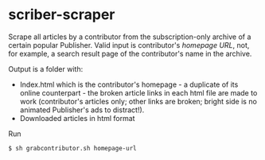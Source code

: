 # scriber-scraper

Scrape all articles by a contributor from the subscription-only archive of a certain popular Publisher. Valid input is contributor's *homepage URL*, not, for example, a search result page of the contributor's name in the archive.

Output is a folder with:
- Index.html which is the contributor's homepage - a duplicate of its online counterpart - the broken article links in each html file are made to work (contributor's articles only; other links are broken; bright side is no animated Publisher's ads to distract!).
- Downloaded articles in html format

Run
```
$ sh grabcontributor.sh homepage-url
```
